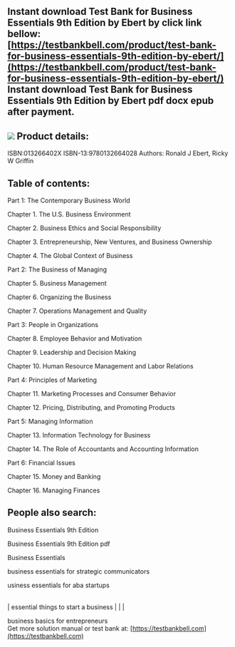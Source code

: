 Instant download **Test Bank for Business Essentials 9th Edition by Ebert** by click link bellow:  
[https://testbankbell.com/product/test-bank-for-business-essentials-9th-edition-by-ebert/](https://testbankbell.com/product/test-bank-for-business-essentials-9th-edition-by-ebert/)  
**Instant download Test Bank for Business Essentials 9th Edition by Ebert pdf docx epub after payment.**
--------------------------------------------------------------------------------------------------------


![](https://testbankbell.com/wp-content/uploads/2023/05/Business-Essentials-9e-ebert.jpg)
**Product details:**
--------------------


ISBN:013266402X
ISBN-13:9780132664028
Authors: Ronald J Ebert, Ricky W Griffin

**Table of contents:**
----------------------


Part 1: The Contemporary Business World


Chapter 1. The U.S. Business Environment


Chapter 2. Business Ethics and Social Responsibility


Chapter 3. Entrepreneurship, New Ventures, and Business Ownership


Chapter 4. The Global Context of Business


Part 2: The Business of Managing


Chapter 5. Business Management


Chapter 6. Organizing the Business


Chapter 7. Operations Management and Quality


Part 3: People in Organizations


Chapter 8. Employee Behavior and Motivation


Chapter 9. Leadership and Decision Making


Chapter 10. Human Resource Management and Labor Relations


Part 4: Principles of Marketing


Chapter 11. Marketing Processes and Consumer Behavior


Chapter 12. Pricing, Distributing, and Promoting Products


Part 5: Managing Information


Chapter 13. Information Technology for Business


Chapter 14. The Role of Accountants and Accounting Information


Part 6: Financial Issues


Chapter 15. Money and Banking


Chapter 16. Managing Finances


**People also search:**
-----------------------


Business Essentials 9th Edition

Business Essentials 9th Edition pdf

Business Essentials

business essentials for strategic communicators

usiness essentials for aba startups


|  |  |  |
| --- | --- | --- |
| 
essential things to start a business
 |  |  |


 business basics for entrepreneurs  
  Get more solution manual or test bank at: [https://testbankbell.com](https://testbankbell.com)
